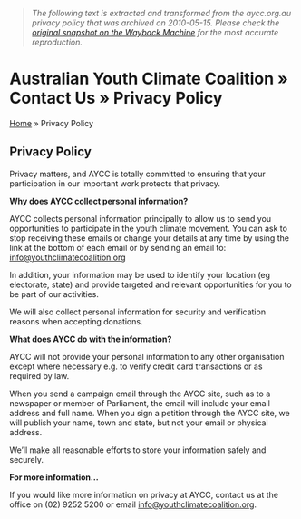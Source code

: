 > *The following text is extracted and transformed from the aycc.org.au privacy policy that was archived on 2010-05-15. Please check the [original snapshot on the Wayback Machine](https://web.archive.org/web/20100515052227id_/http%3A//www.aycc.org.au/contact-us/privacy-policy) for the most accurate reproduction.*

# Australian Youth Climate Coalition » Contact Us » Privacy Policy

[Home](http://www.aycc.org.au/) » Privacy Policy

## Privacy Policy

Privacy matters, and AYCC is totally committed to ensuring that your participation in our important work protects that privacy.

**Why does AYCC collect personal information?**

AYCC collects personal information principally to allow us to send you opportunities to participate in the youth climate movement. You can ask to stop receiving these emails or change your details at any time by using the link at the bottom of each email or by sending an email to: info@youthclimatecoalition.org

In addition, your information may be used to identify your location (eg electorate, state) and provide targeted and relevant opportunities for you to be part of our activities.

We will also collect personal information for security and verification reasons when accepting donations.

**What does AYCC do with the information?**

AYCC will not provide your personal information to any other organisation except where necessary e.g. to verify credit card transactions or as required by law.

When you send a campaign email through the AYCC site, such as to a newspaper or member of Parliament, the email will include your email address and full name. When you sign a petition through the AYCC site, we will publish your name, town and state, but not your email or physical address.

We’ll make all reasonable efforts to store your information safely and securely.

**For more information…**

If you would like more information on privacy at AYCC, contact us at the office on (02) 9252 5200 or email info@youthclimatecoalition.org.
